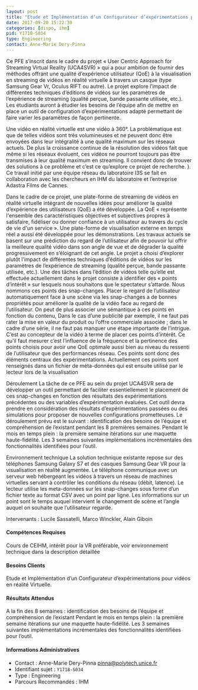 ```yaml
---
layout: post
title: "Etude et Implémentation d’un Configurateur d’expérimentations pour  vidéos en réalité Virtuelle. "
date: 2017-09-20 15:22:30
categories: [dispo, ihm]
pid: Y1718-S034
type: Engineering
contact: Anne-Marie Dery-Pinna
---
```

       
Ce PFE s’inscrit dans le cadre du projet  « User Centric Approach for Streaming Virtual Reality (UCA4SVR) » qui a pour ambition de fournir des méthodes offrant une qualité d’expérience utilisateur (QoE) à la visualisation en streaming de vidéos en réalité virtuelle à travers un casque (type Samsung Gear Vr, Oculus RIFT ou autre). Le projet explore l’impact de différentes techniques d’éditions de vidéos sur les paramètres de l’expérience de streaming (qualité perçue, bande passante utilisée, etc.). Les étudiants auront à étudier les besoins de l’équipe afin de mettre en place un outil de configuration d’expérimentations adapté permettant de faire varier les paramètres de façon pertinente. 



Une vidéo en réalité virtuelle est une vidéo à 360°. La problématique est que de telles vidéos sont très volumineuses et ne peuvent donc être envoyées dans leur intégralité à une qualité maximum sur les réseaux actuels. De plus la croissance continue de la résolution des vidéos fait que même si les réseaux évoluent, ces vidéos ne pourront toujours pas être transmises à leur qualité maximum en streaming. Il convient donc de trouver des solutions à ce problème et c’est ce qu’explore ce projet de recherche. ). Ce travail initié par une équipe réseau du laboratoire I3S se fait en collaboration avec les chercheurs en IHM du laboratoire et  l’entreprise Adastra Films de Cannes. 

Dans le cadre de ce projet, une plate-forme de streaming de vidéos en réalité virtuelle intégrant de nouvelles idées pour améliorer la qualité d’expérience des utilisateurs (QoE) a été développée. La QoE «  représente l'ensemble des caractéristiques objectives et subjectives propres à satisfaire, fidéliser ou donner confiance à un utilisateur au travers du cycle de vie d'un service ». Une plate-forme de visualisation externe en temps réel a aussi été développée pour les démonstrations.
Les travaux actuels se basent sur une prédiction du regard de l’utilisateur afin de pouvoir lui offrir la meilleure qualité vidéo dans son angle de vue et  de dégrader la qualité progressivement en s’éloignant de cet angle. Le projet a choisi d’explorer plutôt l’impact de différentes techniques d’éditions de vidéos sur les paramètres de l’expérience de streaming (qualité perçue, bande passante utilisée, etc.). Une des tâches dans l’édition de vidéos telle qu’elle est effectuée actuellement dans le projet consiste à identifier des «  points d’intérêt » sur  lesquels nous souhaitons que le spectateur s’attarde. Nous nommons ces points des snap-changes. Placer le regard de l’utilisateur automatiquement face à une scène via les snap-changes a de bonnes propriétés pour améliorer la qualité de la vidéo face au  regard de l’utilisateur.
On peut de plus associer une sémantique à ces points en fonction du contenu, Dans le cas d’une publicité par exemple, il ne faut pas rater la mise en valeur du produit ou l’offre commerciale associée ; dans le cadre d’une série, il ne faut pas manquer une étape importante de l’intrigue. C’est au concepteur de la vidéo à terme de placer ces points d’intérêt. Ce qu’il faut mesurer c’est l’influence de la fréquence et la pertinence des points choisis pour avoir une QoE optimale aussi bien au niveau du ressenti de l’utilisateur que des performances réseau. Ces points sont donc des éléments centraux des expérimentations.  Actuellement  ces points sont renseignés dans un fichier de méta-données qui est ensuite utilisé par le lecteur lors de la visualisation

Déroulement 
La  tâche de ce PFE au sein du projet UCA4SVR sera de développer un outil permettant de faciliter essentiellement le placement de ces snap-changes en fonction des résultats des expérimentations précédentes ou des variables d’expérimentation  évaluées. Cet outil devra prendre en considération des résultats d’expérimentations passées ou des simulations pour proposer de nouvelles configurations prometteuses.
Le déroulement prévu est le suivant : identification des besoins de l’équipe et compréhension de l’existant pendant les 8 premières semaines.
Pendant le mois en temps plein : la première semaine itérations sur une maquette haute-fidélité. Les 3 semaines suivantes implémentations incrémentales des fonctionnalités identifiées pour l’outil.

Environnement technique
La solution technique existante repose sur des téléphones Samsung Galaxy S7 et des casques Samsung Gear VR pour la visualisation en réalité augmentée. Le téléphone communique avec un serveur web hébergeant les vidéos à travers un réseau de machines virtuelles servant à contrôler les conditions du réseau (débit, latence). Le lecteur utilise les meta-données sur les snap-changes sous forme d’un fichier texte au format CSV avec un point par ligne. Les informations sur un point sont le temps auquel intervient le changement de scène et l’angle auquel on souhaite que l’utilisateur regarde.

Intervenants : Lucile Sassatelli, Marco Winckler, Alain Giboin 


#### Compétences Requises
Cours de CEIHM,  intérêt pour la VR préférable, voir environnement technique dans la description détaillée


#### Besoins Clients
Etude et Implémentation d’un Configurateur d’expérimentations pour  vidéos en réalité Virtuelle. 

#### Résultats Attendus
A la fin des 8 semaines : identification des besoins de l’équipe et compréhension de l’existant 
Pendant le mois en temps plein : la première semaine itérations sur une maquette haute-fidélité. Les 3 semaines suivantes implémentations incrémentales des fonctionnalités identifiées pour l’outil.

     

#### Informations Administratives
  * Contact : Anne-Marie Dery-Pinna <pinna@polytech.unice.fr>
  * Identifiant sujet : `Y1718-S034`
  * Type : Engineering
  * Parcours Recommandés : IHM
     